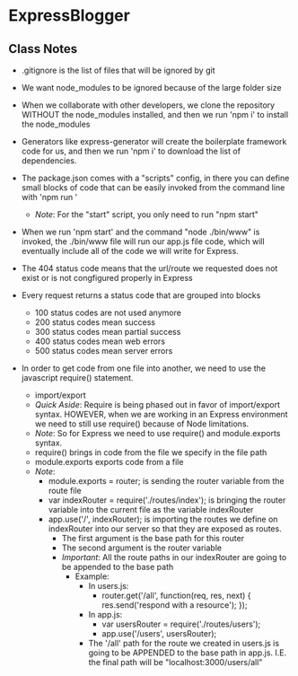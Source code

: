 # ExpressBlogger

## Class Notes

- .gitignore is the list of files that will be ignored by git
- We want node_modules to be ignored because of the large folder size
- When we collaborate with other developers, we clone the repository WITHOUT the node_modules installed, and then we run 'npm i' to install the node_modules

- Generators like express-generator will create the boilerplate framework code for us, and then we run 'npm i' to download the list of dependencies.

- The package.json comes with a "scripts" config, in there you can define small blocks of code that can be easily invoked from the command line with 'npm run <scriptName>'

  - _Note_: For the "start" script, you only need to run "npm start"

- When we run 'npm start' and the command "node ./bin/www" is invoked, the ./bin/www file will run our app.js file code, which will eventually include all of the code we will write for Express.

- The 404 status code means that the url/route we requested does not exist or is not congfigured properly in Express

- Every request returns a status code that are grouped into blocks

  - 100 status codes are not used anymore
  - 200 status codes mean success
  - 300 status codes mean partial success
  - 400 status codes mean web errors
  - 500 status codes mean server errors

- In order to get code from one file into another, we need to use the javascript require() statement.
  - import/export
  - _Quick Aside_: Require is being phased out in favor of import/export syntax. HOWEVER, when we are working in an Express environment we need to still use require() because of Node limitations.
  - _Note_: So for Express we need to use require() and module.exports syntax.
  - require() brings in code from the file we specify in the file path
  - module.exports exports code from a file
  - _Note_:
    - module.exports = router; is sending the router variable from the route file
    - var indexRouter = require('./routes/index'); is bringing the router variable into the current file as the variable indexRouter
    - app.use('/', indexRouter); is importing the routes we define on indexRouter into our server so that they are exposed as routes.
      - The first argument is the base path for this router
      - The second argument is the router variable
      - _Important_: All the route paths in our indexRouter are going to be appended to the base path
        - Example:
          - In users.js:
            - router.get('/all', function(req, res, next) {
              res.send('respond with a resource');
              });
          - In app.js:
            - var usersRouter = require('./routes/users');
            - app.use('/users', usersRouter);
          - The '/all' path for the route we created in users.js is going to be APPENDED to the base path in app.js. I.E. the final path will be "localhost:3000/users/all"
